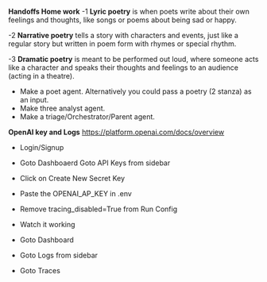 **Handoffs Home work**
-1   **Lyric poetry** is when poets write about their own feelings and thoughts, like songs or poems about being sad or happy.

-2  **Narrative poetry** tells a story with characters and events, just like a regular story but written in poem form with rhymes or special rhythm.

-3  **Dramatic poetry** is meant to be performed out loud, where someone acts like a character and speaks their thoughts and feelings to an audience (acting in a theatre).

-   Make a poet agent. Alternatively you could pass a poetry (2 stanza) as an input.
-   Make three analyst agent.
-   Make a triage/Orchestrator/Parent agent.

**OpenAI key and Logs**
https://platform.openai.com/docs/overview

-   Login/Signup

-   Goto Dashboaerd Goto API Keys from sidebar

-   Click on Create New Secret Key

-   Paste the OPENAI_AP_KEY in .env

-   Remove tracing_disabled=True from Run Config

-   Watch it working

-   Goto Dashboard
-   Goto Logs from sidebar
-   Goto Traces